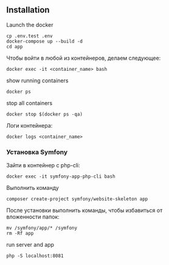 ## Installation
Launch the docker
```
cp .env.test .env
docker-compose up --build -d
cd app
```

Чтобы войти в любой из контейнеров, делаем следующее:
```
docker exec -it <container_name> bash
```

show running containers
```
docker ps
```
stop all containers
```
docker stop $(docker ps -qa)
```

Логи контейнера:
```
docker logs <container_name>
```

### Установка Symfony

Зайти в контейнер с php-cli:
```
docker exec -it symfony-app-php-cli bash
```

Выполнить команду
```
composer create-project symfony/website-skeleton app
```

После установки выполнить команды, чтобы избавиться от вложенности папок:
```
mv /symfony/app/* /symfony
rm -Rf app
```

run server and app
```
php -S localhost:8081
```